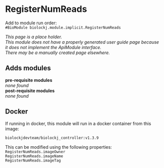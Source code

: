 # RegisterNumReads
Add to module run order:                    
`#BioModule biolockj.module.implicit.RegisterNumReads`

*This page is a place holder.*                   
*This module does not have a properly generated user guide page because it does not implement the ApiModule interface.*                   
*There may be a manually created page elsewhere.*

## Adds modules 
**pre-requisite modules**                    
*none found*                   
**post-requisite modules**                    
*none found*                   

## Docker 
If running in docker, this module will run in a docker container from this image:<br>
```
biolockjdevteam/biolockj_controller:v1.3.9
```
This can be modified using the following properties:<br>
`RegisterNumReads.imageOwner`<br>
`RegisterNumReads.imageName`<br>
`RegisterNumReads.imageTag`<br>

